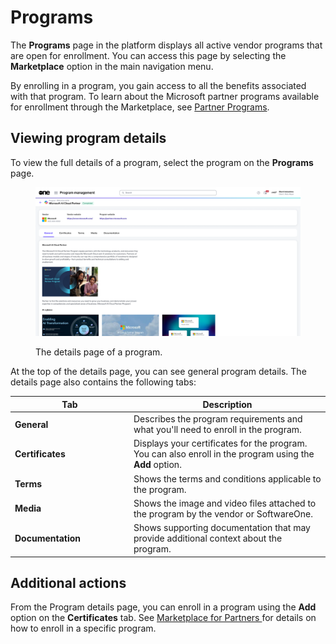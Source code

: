 # Programs

The **Programs** page in the platform displays all active vendor programs that are open for enrollment. You can access this page by selecting the **Marketplace** option in the main navigation menu.

By enrolling in a program, you gain access to all the benefits associated with that program. To learn about the Microsoft partner programs available for enrollment through the Marketplace, see [Partner Programs](../../extensions/microsoft-cloud-solution-provider/partner-programs.md).&#x20;

## Viewing program details

To view the full details of a program, select the program on the **Programs** page.

<div data-with-frame="true"><figure><img src="../../.gitbook/assets/programspage.png" alt=""><figcaption><p>The details page of a program.</p></figcaption></figure></div>

At the top of the details page, you can see general program details. The details page also contains the following tabs:

<table><thead><tr><th width="176">Tab</th><th>Description</th></tr></thead><tbody><tr><td><strong>General</strong> </td><td>Describes the program requirements and what you'll need to enroll in the program.</td></tr><tr><td><strong>Certificates</strong></td><td>Displays your certificates for the program. You can also enroll in the program using the <strong>Add</strong> option. </td></tr><tr><td><strong>Terms</strong></td><td>Shows the terms and conditions applicable to the program.</td></tr><tr><td><strong>Media</strong></td><td>Shows the image and video files attached to the program by the vendor or SoftwareOne.</td></tr><tr><td><strong>Documentation</strong></td><td>Shows supporting documentation that may provide additional context about the program.</td></tr></tbody></table>

## Additional actions

From the Program details page, you can enroll in a program using the **Add** option on the **Certificates** tab. See [Marketplace for Partners ](../../marketplace-platform/getting-started/marketplace-for-partners/)for details on how to enroll in a specific program.
